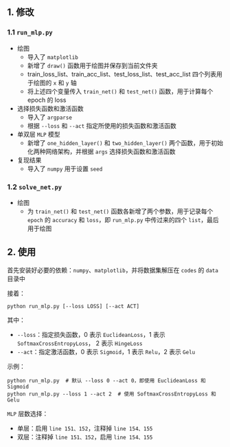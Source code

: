 ## 1. 修改

### 1.1 `run_mlp.py`

+ 绘图
  + 导入了 `matplotlib`
  + 新增了 `draw()` 函数用于绘图并保存到当前文件夹
  + train_loss_list、train_acc_list、test_loss_list、test_acc_list 四个列表用于绘图的 `x` 和 `y` 轴
  + 将上述四个变量传入 `train_net()` 和 `test_net()` 函数，用于计算每个 epoch 的 loss
+ 选择损失函数和激活函数
  + 导入了 `argparse`
  + 根据 `--loss` 和 `--act` 指定所使用的损失函数和激活函数
+ 单双层 `MLP` 模型
  + 新增了 `one_hidden_layer()` 和 `two_hidden_layer()` 两个函数，用于初始化两种网络架构，并根据 `args` 选择损失函数和激活函数
+ 复现结果
  + 导入了 `numpy` 用于设置 `seed`

### 1.2 `solve_net.py`

+ 绘图
  + 为 `train_net()` 和 `test_net()` 函数各新增了两个参数，用于记录每个 `epoch` 的 `accuracy` 和 `loss`，即 `run_mlp.py` 中传过来的四个 `list`，最后用于绘图

## 2. 使用

首先安装好必要的依赖：`numpy`、`matplotlib`，并将数据集解压在 `codes` 的 `data` 目录中

接着：

```shell
python run_mlp.py [--loss LOSS] [--act ACT]
```

其中：

+ `--loss`：指定损失函数，$0$ 表示 `EuclideanLoss`，$1$ 表示 `SoftmaxCrossEntropyLoss`， $2$ 表示 `HingeLoss`
+ `--act`：指定激活函数，$0$ 表示 `Sigmoid`，$1$ 表示 `Relu`，$2$ 表示 `Gelu`

示例：

```shell
python run_mlp.py  # 默认 --loss 0 --act 0，即使用 EuclideanLoss 和 Sigmoid
python run_mlp.py --loss 1 --act 2  # 使用 SoftmaxCrossEntropyLoss 和 Gelu
```

`MLP` 层数选择：

+ 单层：启用 `line 151、152`，注释掉 `line 154、155`
+ 双层：注释掉 `line 151、152`，启用 `line 154、155`